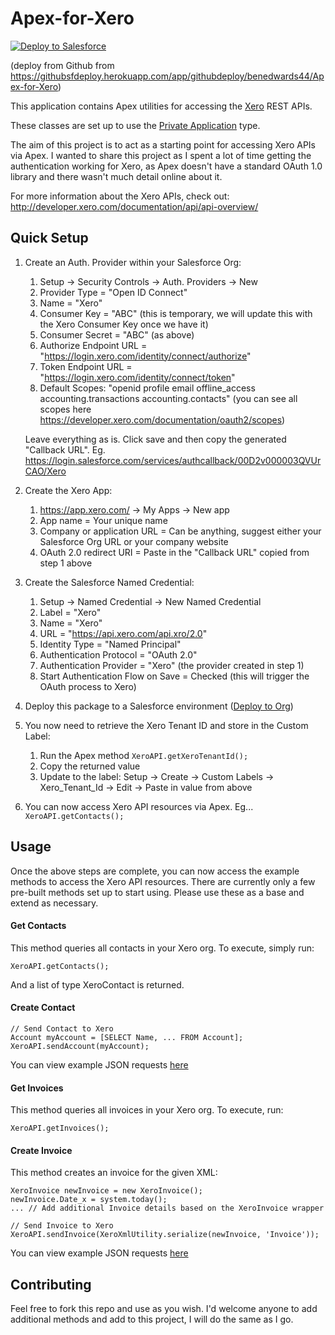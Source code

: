 # Apex-for-Xero

<a href="https://githubsfdeploy.herokuapp.com/app/githubdeploy/benedwards44/Apex-for-Xero">
  <img alt="Deploy to Salesforce"
       src="https://raw.githubusercontent.com/afawcett/githubsfdeploy/master/deploy.png">
</a>

(deploy from Github from https://githubsfdeploy.herokuapp.com/app/githubdeploy/benedwards44/Apex-for-Xero)

This application contains Apex utilities for accessing the [Xero](http://developer.xero.com) REST APIs.

These classes are set up to use the [Private Application](http://developer.xero.com/documentation/getting-started/private-applications/) type.

The aim of this project is to act as a starting point for accessing Xero APIs via Apex. I wanted to share this project as I spent a lot of time getting the authentication working for Xero, as Apex doesn't have a standard OAuth 1.0 library and there wasn't much detail online about it.

For more information about the Xero APIs, check out:
http://developer.xero.com/documentation/api/api-overview/

## Quick Setup

1. Create an Auth. Provider within your Salesforce Org:
    1. Setup -> Security Controls -> Auth. Providers -> New
    2. Provider Type = "Open ID Connect"
    3. Name = "Xero"
    4. Consumer Key = "ABC" (this is temporary, we will update this with the Xero Consumer Key once we have it)
    5. Consumer Secret = "ABC" (as above)
    7. Authorize Endpoint URL = "https://login.xero.com/identity/connect/authorize"
    8. Token Endpoint URL = "https://login.xero.com/identity/connect/token"
    9. Default Scopes: "openid profile email offline_access accounting.transactions accounting.contacts" (you can see all scopes here https://developer.xero.com/documentation/oauth2/scopes)
    
    Leave everything as is. Click save and then copy the generated "Callback URL". Eg. https://login.salesforce.com/services/authcallback/00D2v000003QVUrCAO/Xero

2. Create the Xero App:
    1. https://app.xero.com/ -> My Apps -> New app
    2. App name = Your unique name
    3. Company or application URL = Can be anything, suggest either your Salesforce Org URL or your company website
    4. OAuth 2.0 redirect URI = Paste in the "Callback URL" copied from step 1 above

3. Create the Salesforce Named Credential:
    1. Setup -> Named Credential -> New Named Credential
    2. Label = "Xero"
    3. Name = "Xero"
    4. URL = "https://api.xero.com/api.xro/2.0"
    5. Identity Type = "Named Principal"
    6. Authentication Protocol = "OAuth 2.0"
    7. Authentication Provider = "Xero" (the provider created in step 1)
    8. Start Authentication Flow on Save = Checked (this will trigger the OAuth process to Xero)

4. Deploy this package to a Salesforce environment ([Deploy to Org](https://githubsfdeploy.herokuapp.com/app/githubdeploy/benedwards44/Apex-for-Xero))
5. You now need to retrieve the Xero Tenant ID and store in the Custom Label:
    1. Run the Apex method `XeroAPI.getXeroTenantId();`
    2. Copy the returned value
    3. Update to the label:
        Setup -> Create -> Custom Labels -> Xero_Tenant_Id -> Edit -> Paste in value from above
6. You can now access Xero API resources via Apex. Eg... `XeroAPI.getContacts();`

## Usage

Once the above steps are complete, you can now access the example methods to access the Xero API resources. There are currently only a few pre-built methods set up to start using. Please use these as a base and extend as necessary.

#### Get Contacts

This method queries all contacts in your Xero org. To execute, simply run:
```
XeroAPI.getContacts();
```
And a list of type XeroContact is returned.

#### Create Contact

```
// Send Contact to Xero
Account myAccount = [SELECT Name, ... FROM Account];
XeroAPI.sendAccount(myAccount);
```
You can view example JSON requests [here](http://developer.xero.com/documentation/api/contacts/)

#### Get Invoices

This method queries all invoices in your Xero org. To execute, run:
```
XeroAPI.getInvoices();
```

#### Create Invoice

This method creates an invoice for the given XML:
```
XeroInvoice newInvoice = new XeroInvoice();
newInvoice.Date_x = system.today();
... // Add additional Invoice details based on the XeroInvoice wrapper

// Send Invoice to Xero
XeroAPI.sendInvoice(XeroXmlUtility.serialize(newInvoice, 'Invoice'));
```
You can view example JSON requests [here](http://developer.xero.com/documentation/api/invoices/)


## Contributing

Feel free to fork this repo and use as you wish. I'd welcome anyone to add additional methods and add to this project, I will do the same as I go.
